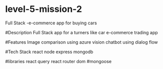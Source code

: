 # level-5-mission-2
Full Stack -e-commerce app for buying cars


#Description
Full Stack app for a turners like car e-commerce trading app

#Features
Image comparison using azure vision
chatbot using dialog flow

#Tech Stack
react
node
express
mongodb

#libraries
react query
react router dom
#mongoose
